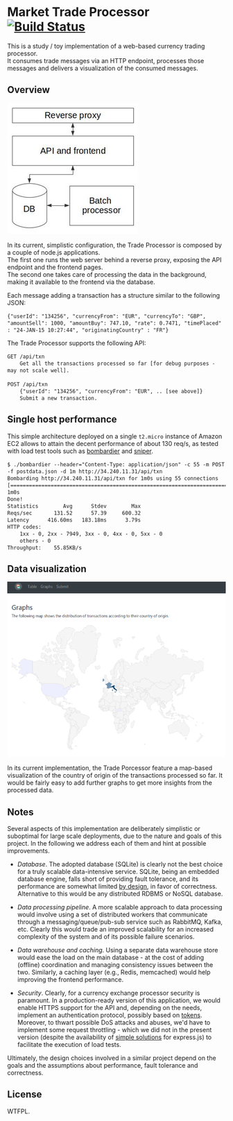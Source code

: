 # Market Trade Processor [![Build Status](https://travis-ci.org/pviotti/trade-processor.svg?branch=master)](https://travis-ci.org/pviotti/trade-processor)

This is a study / toy implementation of a web-based currency trading processor.  
It consumes trade messages via an HTTP endpoint, processes those messages and delivers a visualization 
of the consumed messages.


## Overview

![Architecture, overview](doc/arch-simple.jpg)

In its current, simplistic configuration, the Trade Processor is composed by a couple of node.js applications.  
The first one runs the web server behind a reverse proxy, exposing the API endpoint and the frontend pages.  
The second one takes care of processing the data in the background, making it available to the frontend via 
the database.  

Each message adding a transaction has a structure similar to the following JSON:

    {"userId": "134256", "currencyFrom": "EUR", "currencyTo": "GBP", "amountSell": 1000, "amountBuy": 747.10, "rate": 0.7471, "timePlaced" : "24-JAN-15 10:27:44", "originatingCountry" : "FR"}

The Trade Processor supports the following API:

    GET /api/txn
        Get all the transactions processed so far [for debug purposes - may not scale well].

    POST /api/txn 
        {"userId": "134256", "currencyFrom": "EUR", .. [see above]}
        Submit a new transaction.


## Single host performance

This simple architecture deployed on a single `t2.micro` instance of Amazon EC2 allows 
to attain the decent performance of about 130 req/s, as tested with load test tools 
such as [bombardier][bombardier] and [sniper][sniper].

    $ ./bombardier --header="Content-Type: application/json" -c 55 -m POST -f postdata.json -d 1m http://34.240.11.31/api/txn
    Bombarding http://34.240.11.31/api/txn for 1m0s using 55 connections
    [================================================================================================================================] 1m0s
    Done!
    Statistics        Avg      Stdev        Max
    Reqs/sec       131.52      57.39     600.32
    Latency      416.60ms   183.18ms      3.79s
    HTTP codes:
        1xx - 0, 2xx - 7949, 3xx - 0, 4xx - 0, 5xx - 0
        others - 0
    Throughput:    55.85KB/s


## Data visualization

![Country of origin distribution map](doc/screenshot.png)

In its current implementation, the Trade Porcessor feature a map-based visualization
of the country of origin of the transactions processed so far. 
It would be fairly easy to add further graphs to get more insights from the 
processed data.


## Notes

Several aspects of this implementation are deliberately simplistic or suboptimal for 
large scale deployments, due to the nature and goals of this project.
In the following we address each of them and hint at possible improvements.  

 * *Database*. The adopted database (SQLite) is clearly not the best choice for a truly
 scalable data-intensive service. SQLite, being an embedded database engine,
 falls short of providing fault tolerance, and its performance are somewhat limited 
 [by design][sqlite], in favor of correctness. 
 Alternative to this would be any distributed RDBMS or NoSQL database.

 * *Data processing pipeline*. A more scalable approach to data processing would involve
 using a set of distributed workers that communicate through a messaging/queue/pub-sub service 
 such as RabbitMQ, Kafka, etc. Clearly this would trade an improved scalability for an increased
 complexity of the system and of its possible failure scenarios.
 
 * *Data warehouse and caching*. Using a separate data warehouse store would ease the load on the main database - at 
 the cost of adding (offline) coordination and managing consistency issues between the two.
 Similarly, a caching layer (e.g., Redis, memcached) would help improving the frontend performance.

 * *Security*. Clearly, for a currency exchange processor security is paramount.
 In a production-ready version of this application, we would enable HTTPS support for the API
 and, depending on the needs, implement an authentication protocol, possibly based on [tokens][token-auth].
 Moreover, to thwart possible DoS attacks and abuses, we'd have to implement some 
 request throttling - which we did not in the present version 
 (despite the availability of [simple solutions][rate-limit] for express.js) 
 to facilitate the execution of load tests.

Ultimately, the design choices involved in a similar project depend on the 
goals and the assumptions about performance, fault tolerance and correctness.


## License

WTFPL.

 
 [sqlite]: https://www.sqlite.org/faq.html#q5
 [bombardier]: https://github.com/codesenberg/bombardier
 [sniper]: https://github.com/btfak/sniper
 [token-auth]: https://scotch.io/bar-talk/the-ins-and-outs-of-token-based-authentication
 [rate-limit]: https://www.npmjs.com/package/express-rate-limit